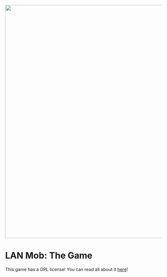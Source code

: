 <p align="center">
    <img src="https://cdn.discordapp.com/attachments/1054716933959843853/1054718099770855424/boot_splash.png" width="750"/></a>
    <h1>LAN Mob: The Game</h1>
</p>

This game has a GPL license! You can read all about it [here](https://www.gnu.org/licenses/gpl-3.0.en.html)!
